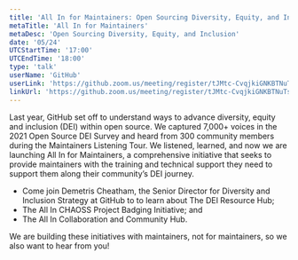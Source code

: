 ```yaml
---
title: 'All In for Maintainers: Open Sourcing Diversity, Equity, and Inclusion'
metaTitle: 'All In for Maintainers'
metaDesc: 'Open Sourcing Diversity, Equity, and Inclusion'
date: '05/24'
UTCStartTime: '17:00'
UTCEndTime: '18:00'
type: 'talk'
userName: 'GitHub'
userLink: 'https://github.zoom.us/meeting/register/tJMtc-CvqjkiGNKBTNuTsKz0SbMFhplVI7xo'
linkUrl: 'https://github.zoom.us/meeting/register/tJMtc-CvqjkiGNKBTNuTsKz0SbMFhplVI7xo'
---
```


Last year, GitHub set off to understand ways to advance diversity, equity and inclusion (DEI) within open source. We captured 7,000+ voices in the 2021 Open Source DEI Survey and heard from 300 community members during the Maintainers Listening Tour. We listened, learned, and now we are launching All In for Maintainers, a comprehensive initiative that seeks to provide maintainers with the training and technical support they need to support them along their community’s DEI journey. 

- Come join Demetris Cheatham, the Senior Director for Diversity and Inclusion Strategy at GitHub to to learn about The DEI Resource Hub; 
- The All In CHAOSS Project Badging Initiative; and
- The All In Collaboration and Community Hub. 

We are building these initiatives with maintainers, not for maintainers, so we also want to hear from you!
